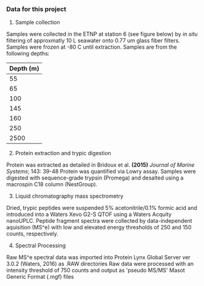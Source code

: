 ### Data for this project ###

1. Sample collection

  Samples were collected in the ETNP at station 6 (see figure below) by _in situ_ filtering of approxmatly 10 L seawater onto 0.77 um glass fiber filters. Samples were frozen at -80 C until extraction. Samples are from the following depths:
  
 | Depth (m) |
 | --------- |
 |  55       |
 |  65       |
 |  100      |
 |  145      |
 |  160      |
 |  250      |
 |  2500     |
  
  
2. Protein extraction and trypic digestion

  Protein was extracted as detailed in Bridoux et al. **(2015)** _Journal of Marine Systems_; 143: 39-48
  Protein was quantified via Lowry assay.
  Samples were digested with sequence-grade trypsin (Promega) and desalted using a macrospin C18 column (NestGroup).

3. Liquid chromatography mass spectrometry

  Dried, trypic peptides were suspended 5% acetonitrile/0.1% formic acid and introduced into a Waters Xevo G2-S QTOF using a Waters Acquity nanoUPLC. 
  Peptide fragment spectra were collected by data-independent aquisition (MS^e) with low and elevated energy thresholds of 250 and 150 counts, respectively. 
  

4. Spectral Processing

  Raw MS^e spectral data was imported into Protein Lynx Global Server ver 3.0.2 (Waters, 2016) as .RAW directories
  Raw data were processed with an intensity threshold of 750 counts and output as 'pseudo MS/MS' Masot Generic Format (.mgf) files 
